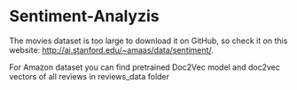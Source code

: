 # Sentiment-Analyzis
The movies dataset is too large to download it on GitHub, so check it on this website: http://ai.stanford.edu/~amaas/data/sentiment/.

For Amazon dataset you can find pretrained Doc2Vec model and doc2vec vectors of all reviews in reviews_data folder
